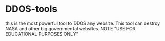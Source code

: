# DDOS-tools
this is the most powerful tool to DDOS any website. This tool can destroy NASA and other big governmental websites. NOTE "USE FOR EDUCATIONAL PURPOSES ONLY"
